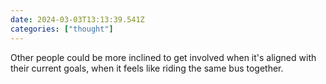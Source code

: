 ```yaml
---
date: 2024-03-03T13:13:39.541Z
categories: ["thought"]
---
```

Other people could be more inclined to get involved when it's aligned with their current goals, when it feels like riding the same bus together.
